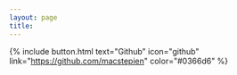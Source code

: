 ```yaml
---
layout: page
title:
---
```


{% include button.html text="Github" icon="github" link="https://github.com/macstepien" color="#0366d6" %}
